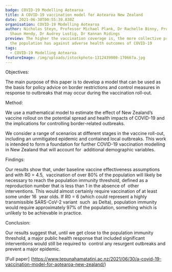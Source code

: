 ```yaml
---
badge: COVID-19 Modelling Aotearoa
title: A COVID-19 vaccination model for Aotearoa New Zealand
date: 2021-06-30T00:55:39.830Z
organisation: COVID-19 Modelling Aotearoa
author: Nicholas Steyn, Professor Michael Plank, Dr Rachelle Binny, Professor
  Shaun Hendy, Dr Audrey Lustig, Dr Kannan Ridings
preview: The higher the vaccination coverage is, the more collective protection
  the population has against adverse health outcomes of COVID-19
tags:
  - COVID-19 Modelling Aotearoa
featureImage: /img/uploads/istockphoto-1312439900-170667a.jpg
---
```

Objectives:

The main purpose of this paper is to develop a model that can be used as the basis for policy advice on border restrictions and control measures in response to outbreaks that may occur during the vaccination roll-out.

Method:

We use a mathematical model to estimate the effect of New Zealand’s vaccine rollout on the potential spread and health impacts of COVID-19 and the implications for controlling border-related outbreaks.

We consider a range of scenarios at different stages in the vaccine roll-out, including an unmitigated epidemic and contained local outbreaks. This work is intended to form a foundation for further COVID-19 vaccination modelling in New Zealand that will account for  additional demographic variables.

Findings:

Our results show that, under baseline vaccine effectiveness assumptions and with R0 = 4.5,  vaccination of over 80% of the population will likely be necessary to reach the population immunity threshold, defined as a reproduction number that is less than 1 in the absence of  other interventions. This would almost certainly require vaccination of at least some under 16  year olds. If R0 = 6 (which could represent a highly transmissible SARS-CoV-2 variant  such  as Delta), population immunity would require approximately 97% of the population, something which is unlikely to be achievable in practice.

Conclusion:

Our results suggest that, until we get close to the population immunity threshold, a major public health response that included significant interventions would still be required to  control any resurgent outbreaks and prevent a major epidemic.

[Full paper]
(https://www.tepunahamatatini.ac.nz/2021/06/30/a-covid-19-vaccination-model-for-aotearoa-new-zealand/)